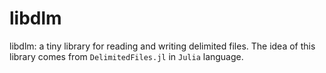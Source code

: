 # libdlm
libdlm: a tiny library for reading and writing delimited files. The idea of this library comes from `DelimitedFiles.jl` in `Julia` language.
